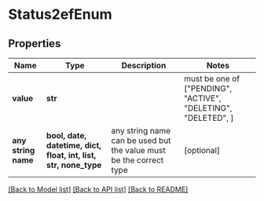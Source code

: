 # Status2efEnum


## Properties
Name | Type | Description | Notes
------------ | ------------- | ------------- | -------------
**value** | **str** |  |  must be one of ["PENDING", "ACTIVE", "DELETING", "DELETED", ]
**any string name** | **bool, date, datetime, dict, float, int, list, str, none_type** | any string name can be used but the value must be the correct type | [optional]

[[Back to Model list]](../README.md#documentation-for-models) [[Back to API list]](../README.md#documentation-for-api-endpoints) [[Back to README]](../README.md)


